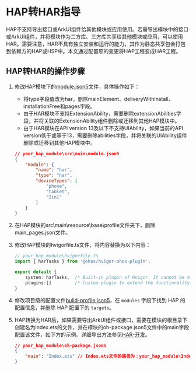 # HAP转HAR指导
<!--Kit: Ability Kit-->
<!--Subsystem: BundleManager-->
<!--Owner: @wanghang904-->
<!--Designer: @hanfeng6-->
<!--Tester: @kongjing2-->
<!--Adviser: @Brilliantry_Rui-->

HAP不支持导出接口或ArkUI组件给其他模块或应用使用。若需导出模块中的接口或ArkUI组件，并将模块作为二方库、三方库共享给其他模块或应用，可以使用HAR。需要注意，HAR不具有独立安装和运行的能力，其作为静态共享包会打包到依赖方的HAP或HSP中。本文通过配置项的变更将HAP工程变成HAR工程。
## HAP转HAR的操作步骤

1. 修改HAP模块下的[module.json5](./module-configuration-file.md)文件，具体操作如下：
    - 将type字段值改为har，删除mainElement、deliveryWithInstall、installationFree和pages字段。
    - 由于HAR模块不支持ExtensionAbility，需要删除extensionAbilities字段，并将关联的ExtensionAbility组件删除或迁移到其他HAP模块中。
    - 由于HAR模块在API version 13及以下不支持UIAbility，如果当前的API version低于或等于13，需要删除abilities字段，并将关联的UIAbility组件删除或迁移到其他HAP模块中。
    ```json
    // your_hap_module\src\main\module.json5
    {
        "module": {
            "name": "har",
            "type": "har",
            "deviceTypes": [
                "phone",
                "tablet",
                "2in1"
            ]
        }
    }
    ```

2. 在HAP模块的src\main\resource\base\profile文件夹下，删除main_pages.json文件。

3. 修改HAP模块的hvigorfile.ts文件，将内容替换为以下内容：
    ```ts
    // your_hap_module\hvigorfile.ts
    import { harTasks } from '@ohos/hvigor-ohos-plugin';

    export default {
        system: harTasks,  /* Built-in plugin of Hvigor. It cannot be modified. */
        plugins:[]         /* Custom plugin to extend the functionality of Hvigor. */
    }
    ```

4. 修改项目级的配置文件[build-profile.json5](https://developer.huawei.com/consumer/cn/doc/harmonyos-guides/ide-hvigor-build-profile-app)，在 `modules` 字段下找到 HAP 的配置信息，并删除 HAP 配置下的 `targets`。

5. HAP转换为HAR后，如果需要导出ArkUI组件或接口，需要在模块的根目录下创建名为Index.ets的文件，并在模块的oh-package.json5文件中的main字段配置该文件，如下方的示例。详细导出方法参见[HAR-开发](./har-package.md#开发)。
    ```json
    // your_hap_module\oh-package.json5
    {
        "main": "Index.ets" // Index.ets文件的路径为：your_hap_module\Index.ets
    }
    ```